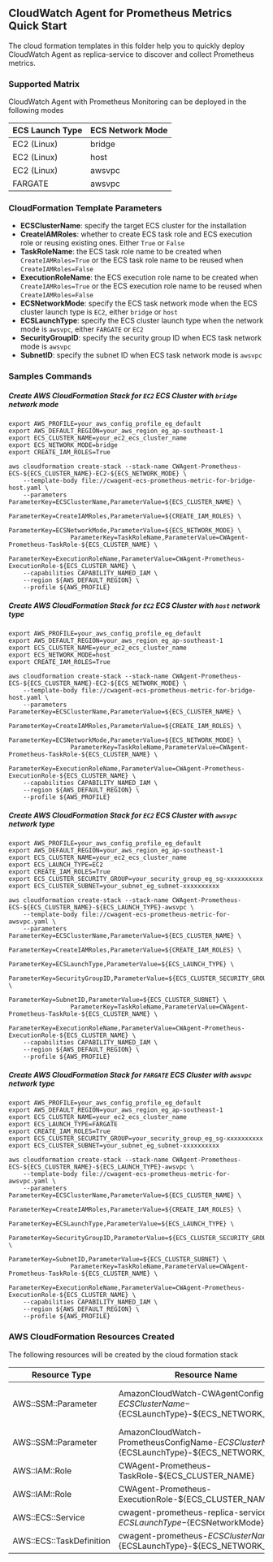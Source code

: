 ## CloudWatch Agent for Prometheus Metrics Quick Start

The cloud formation templates in this folder help you to quickly deploy CloudWatch Agent as replica-service to discover and collect Prometheus metrics.

### Supported Matrix
CloudWatch Agent with Prometheus Monitoring can be deployed in the following modes

|ECS Launch Type         | ECS Network Mode    |
|------------------------|---------------------|
|EC2 (Linux)             | bridge              |
|EC2 (Linux)             | host                |
|EC2 (Linux)             | awsvpc              |
|FARGATE                 | awsvpc              |

### CloudFormation Template Parameters
* **ECSClusterName**: specify the target ECS cluster for the installation
* **CreateIAMRoles**: whether to create ECS task role and ECS execution role or reusing existing ones. Either `True` or `False`
* **TaskRoleName**: the ECS task role name to be created when `CreateIAMRoles=True` or the ECS task role name to be reused when `CreateIAMRoles=False`
* **ExecutionRoleName**: the ECS execution role name to be created when `CreateIAMRoles=True` or the ECS execution role name to be reused when `CreateIAMRoles=False`
* **ECSNetworkMode**: specify the ECS task network mode when the ECS cluster launch type is `EC2`, either `bridge` or `host`
* **ECSLaunchType**: specify the ECS cluster launch type when the network mode is `awsvpc`, either `FARGATE` or `EC2`
* **SecurityGroupID**: specify the security group ID when ECS task network mode is `awsvpc`
* **SubnetID**: specify the subnet ID when ECS task network mode is `awsvpc`

### Samples Commands
##### Create AWS CloudFormation Stack for `EC2` ECS Cluster with `bridge` network mode

```
export AWS_PROFILE=your_aws_config_profile_eg_default
export AWS_DEFAULT_REGION=your_aws_region_eg_ap-southeast-1
export ECS_CLUSTER_NAME=your_ec2_ecs_cluster_name
export ECS_NETWORK_MODE=bridge
export CREATE_IAM_ROLES=True

aws cloudformation create-stack --stack-name CWAgent-Prometheus-ECS-${ECS_CLUSTER_NAME}-EC2-${ECS_NETWORK_MODE} \
    --template-body file://cwagent-ecs-prometheus-metric-for-bridge-host.yaml \
    --parameters ParameterKey=ECSClusterName,ParameterValue=${ECS_CLUSTER_NAME} \
                 ParameterKey=CreateIAMRoles,ParameterValue=${CREATE_IAM_ROLES} \
                 ParameterKey=ECSNetworkMode,ParameterValue=${ECS_NETWORK_MODE} \
                 ParameterKey=TaskRoleName,ParameterValue=CWAgent-Prometheus-TaskRole-${ECS_CLUSTER_NAME} \
                 ParameterKey=ExecutionRoleName,ParameterValue=CWAgent-Prometheus-ExecutionRole-${ECS_CLUSTER_NAME} \
    --capabilities CAPABILITY_NAMED_IAM \
    --region ${AWS_DEFAULT_REGION} \
    --profile ${AWS_PROFILE}
```

##### Create AWS CloudFormation Stack for `EC2` ECS Cluster with `host` network type

```
export AWS_PROFILE=your_aws_config_profile_eg_default
export AWS_DEFAULT_REGION=your_aws_region_eg_ap-southeast-1
export ECS_CLUSTER_NAME=your_ec2_ecs_cluster_name
export ECS_NETWORK_MODE=host
export CREATE_IAM_ROLES=True

aws cloudformation create-stack --stack-name CWAgent-Prometheus-ECS-${ECS_CLUSTER_NAME}-EC2-${ECS_NETWORK_MODE} \
    --template-body file://cwagent-ecs-prometheus-metric-for-bridge-host.yaml \
    --parameters ParameterKey=ECSClusterName,ParameterValue=${ECS_CLUSTER_NAME} \
                 ParameterKey=CreateIAMRoles,ParameterValue=${CREATE_IAM_ROLES} \
                 ParameterKey=ECSNetworkMode,ParameterValue=${ECS_NETWORK_MODE} \
                 ParameterKey=TaskRoleName,ParameterValue=CWAgent-Prometheus-TaskRole-${ECS_CLUSTER_NAME} \
                 ParameterKey=ExecutionRoleName,ParameterValue=CWAgent-Prometheus-ExecutionRole-${ECS_CLUSTER_NAME} \
    --capabilities CAPABILITY_NAMED_IAM \
    --region ${AWS_DEFAULT_REGION} \
    --profile ${AWS_PROFILE}
```

##### Create AWS CloudFormation Stack for `EC2` ECS Cluster with `awsvpc` network type

```
export AWS_PROFILE=your_aws_config_profile_eg_default
export AWS_DEFAULT_REGION=your_aws_region_eg_ap-southeast-1
export ECS_CLUSTER_NAME=your_ec2_ecs_cluster_name
export ECS_LAUNCH_TYPE=EC2
export CREATE_IAM_ROLES=True
export ECS_CLUSTER_SECURITY_GROUP=your_security_group_eg_sg-xxxxxxxxxx
export ECS_CLUSTER_SUBNET=your_subnet_eg_subnet-xxxxxxxxxx

aws cloudformation create-stack --stack-name CWAgent-Prometheus-ECS-${ECS_CLUSTER_NAME}-${ECS_LAUNCH_TYPE}-awsvpc \
    --template-body file://cwagent-ecs-prometheus-metric-for-awsvpc.yaml \
    --parameters ParameterKey=ECSClusterName,ParameterValue=${ECS_CLUSTER_NAME} \
                 ParameterKey=CreateIAMRoles,ParameterValue=${CREATE_IAM_ROLES} \
                 ParameterKey=ECSLaunchType,ParameterValue=${ECS_LAUNCH_TYPE} \
                 ParameterKey=SecurityGroupID,ParameterValue=${ECS_CLUSTER_SECURITY_GROUP} \
                 ParameterKey=SubnetID,ParameterValue=${ECS_CLUSTER_SUBNET} \
                 ParameterKey=TaskRoleName,ParameterValue=CWAgent-Prometheus-TaskRole-${ECS_CLUSTER_NAME} \
                 ParameterKey=ExecutionRoleName,ParameterValue=CWAgent-Prometheus-ExecutionRole-${ECS_CLUSTER_NAME} \
    --capabilities CAPABILITY_NAMED_IAM \
    --region ${AWS_DEFAULT_REGION} \
    --profile ${AWS_PROFILE}
```

##### Create AWS CloudFormation Stack for `FARGATE` ECS Cluster with `awsvpc` network type

```
export AWS_PROFILE=your_aws_config_profile_eg_default
export AWS_DEFAULT_REGION=your_aws_region_eg_ap-southeast-1
export ECS_CLUSTER_NAME=your_ec2_ecs_cluster_name
export ECS_LAUNCH_TYPE=FARGATE
export CREATE_IAM_ROLES=True
export ECS_CLUSTER_SECURITY_GROUP=your_security_group_eg_sg-xxxxxxxxxx
export ECS_CLUSTER_SUBNET=your_subnet_eg_subnet-xxxxxxxxxx

aws cloudformation create-stack --stack-name CWAgent-Prometheus-ECS-${ECS_CLUSTER_NAME}-${ECS_LAUNCH_TYPE}-awsvpc \
    --template-body file://cwagent-ecs-prometheus-metric-for-awsvpc.yaml \
    --parameters ParameterKey=ECSClusterName,ParameterValue=${ECS_CLUSTER_NAME} \
                 ParameterKey=CreateIAMRoles,ParameterValue=${CREATE_IAM_ROLES} \
                 ParameterKey=ECSLaunchType,ParameterValue=${ECS_LAUNCH_TYPE} \
                 ParameterKey=SecurityGroupID,ParameterValue=${ECS_CLUSTER_SECURITY_GROUP} \
                 ParameterKey=SubnetID,ParameterValue=${ECS_CLUSTER_SUBNET} \
                 ParameterKey=TaskRoleName,ParameterValue=CWAgent-Prometheus-TaskRole-${ECS_CLUSTER_NAME} \
                 ParameterKey=ExecutionRoleName,ParameterValue=CWAgent-Prometheus-ExecutionRole-${ECS_CLUSTER_NAME} \
    --capabilities CAPABILITY_NAMED_IAM \
    --region ${AWS_DEFAULT_REGION} \
    --profile ${AWS_PROFILE}
```

### AWS CloudFormation Resources Created

The following resources will be created by the cloud formation stack

|Resource Type           | Resource Name                                                                                | Comments                               |
|------------------------|----------------------------------------------------------------------------------------------|----------------------------------------|
|AWS::SSM::Parameter     | AmazonCloudWatch-CWAgentConfig-${ECSClusterName}-${ECSLaunchType}-${ECS_NETWORK_MODE}        |CloudWatch Agent with default AWS App Mesh and Java/Jmx EMF definition  |
|AWS::SSM::Parameter     | AmazonCloudWatch-PrometheusConfigName-${ECSClusterName}-${ECSLaunchType}-${ECS_NETWORK_MODE} |Prometheus scraping configuration       |
|AWS::IAM::Role          | CWAgent-Prometheus-TaskRole-${ECS_CLUSTER_NAME}                                              |created when CREATE_IAM_ROLES=True      |
|AWS::IAM::Role          | CWAgent-Prometheus-ExecutionRole-${ECS_CLUSTER_NAME}                                         |created when CREATE_IAM_ROLES=True      |
|AWS::ECS::Service       | cwagent-prometheus-replica-service-${ECSLaunchType}-${ECSNetworkMode}                        |                                        |
|AWS::ECS::TaskDefinition| cwagent-prometheus-${ECSClusterName}-${ECSLaunchType}-${ECS_NETWORK_MODE}                    |                                        |


